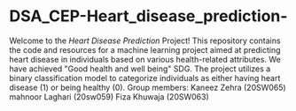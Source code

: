 # DSA_CEP-Heart_disease_prediction-
Welcome to the *Heart Disease Prediction* Project! This repository contains the code and resources for a machine learning project aimed at predicting heart disease in individuals based on various health-related attributes. We have achieved "Good health and well being" SDG. The project utilizes a binary classification model to categorize individuals as either having heart disease (1) or being healthy (0).
Group members: Kaneez Zehra (20SW065)
               mahnoor Laghari (20sw059)
               Fiza Khuwaja (20SW063)
              
